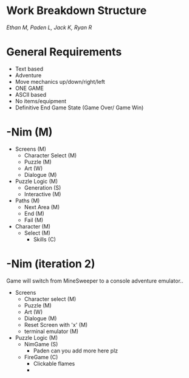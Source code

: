 # Work Breakdown Structure

*Ethan M, Paden L, Jack K, Ryan R*

  

# General Requirements

- Text based
- Adventure
- Move mechanics up/down/right/left
- ONE GAME
- ASCII based
- No items/equipment
- Definitive End Game State (Game Over/ Game Win)

# -Nim (M)
- Screens (M)
	- Character Select (M)
	- Puzzle (M)
	- Art (W)
	- Dialogue (M)
- Puzzle Logic (M)
	- Generation (S)
	- Interactive (M)
- Paths (M)
	- Next Area (M)
	- End (M)
	- Fail (M)
- Character (M)
	- Select (M)
		- Skills (C)

# -Nim (iteration 2)
Game will switch from MineSweeper to a console adventure emulator..
- Screens
	- Character select (M)
	- Puzzle (M)
	- Art (W)
	- Dialogue (M)
	- Reset Screen with 'x' (M)
	- terminal emulator (M)
- Puzzle Logic (M)
	- NimGame (S)
		- Paden can you add more here plz
	- FireGame (C)
		- Clickable flames
		- 